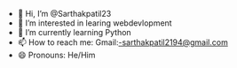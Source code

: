 - 👋 Hi, I’m @Sarthakpatil23
- 👀 I’m interested in learing webdevlopment
- 🌱 I’m currently learning Python
- 📫 How to reach me: Gmail:-sarthakpatil2194@gmail.com
- 😄 Pronouns: He/Him
  

<!---
Sarthakpatil23/Sarthakpatil23 is a ✨ special ✨ repository because its `README.md` (this file) appears on your GitHub profile.
You can click the Preview link to take a look at your changes.
--->
